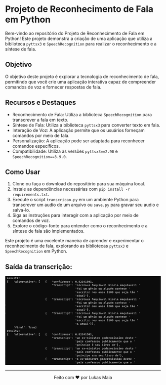 # Projeto de Reconhecimento de Fala em Python

Bem-vindo ao repositório do Projeto de Reconhecimento de Fala em Python! Este projeto demonstra a criação de uma aplicação que utiliza a biblioteca `pyttsx3` e `SpeechRecognition` para realizar o reconhecimento e a síntese de fala.

## Objetivo

O objetivo deste projeto é explorar a tecnologia de reconhecimento de fala, permitindo que você crie uma aplicação interativa capaz de compreender comandos de voz e fornecer respostas de fala.

## Recursos e Destaques

- Reconhecimento de Fala: Utiliza a biblioteca `SpeechRecognition` para transcrever a fala em texto.
- Síntese de Fala: Utiliza a biblioteca `pyttsx3` para converter texto em fala.
- Interação de Voz: A aplicação permite que os usuários forneçam comandos por meio de fala.
- Personalização: A aplicação pode ser adaptada para reconhecer comandos específicos.
- Compatibilidade: Utiliza as versões `pyttsx3==2.90` e `SpeechRecognition==3.9.0`.

## Como Usar

1. Clone ou faça o download do repositório para sua máquina local.
2. Instale as dependências necessárias com `pip install -r requirements.txt`.
3. Execute o script `transcricao.py` em um ambiente Python para transcrever um audio de um arquivo ou `save.py` para gravar seu audio e salva-lo.
4. Siga as instruções para interagir com a aplicação por meio de comandos de voz.
5. Explore o código-fonte para entender como o reconhecimento e a síntese de fala são implementados.


Este projeto é uma excelente maneira de aprender e experimentar o reconhecimento de fala, explorando as bibliotecas `pyttsx3` e `SpeechRecognition` em Python.

## Saída da transcrição:

![image](readme/Saida_transcricao.png)

---

<p align="center">
  Feito com ❤️ por Lukas Maia
</p>

